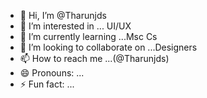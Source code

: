 - 👋 Hi, I’m @Tharunjds
- 👀 I’m interested in ... UI/UX
- 🌱 I’m currently learning ...Msc Cs
- 💞️ I’m looking to collaborate on ...Designers
- 📫 How to reach me ...(@Tharunjds)
- 😄 Pronouns: ...
- ⚡ Fun fact: ...

<!---
Tharunjds/Tharunjds is a ✨ special ✨ repository because its `README.md` (this file) appears on your GitHub profile.
You can click the Preview link to take a look at your changes.
--->
